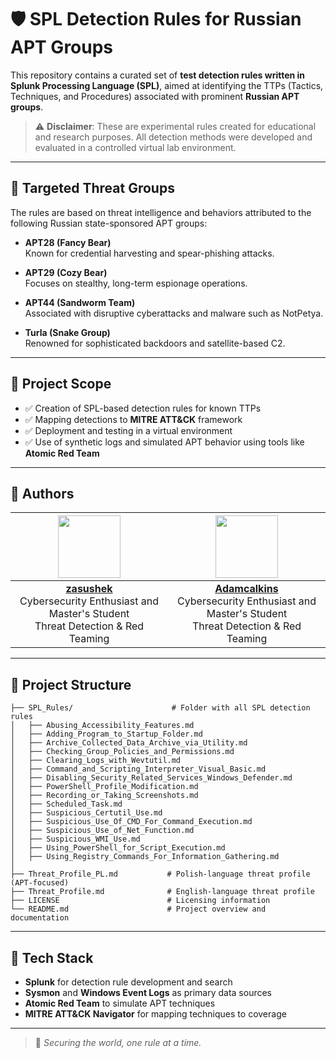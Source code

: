 # 🛡️ SPL Detection Rules for Russian APT Groups

This repository contains a curated set of **test detection rules written in Splunk Processing Language (SPL)**, aimed at identifying the TTPs (Tactics, Techniques, and Procedures) associated with prominent **Russian APT groups**.

> ⚠️ **Disclaimer**: These are experimental rules created for educational and research purposes. All detection methods were developed and evaluated in a controlled virtual lab environment.

---

## 🎯 Targeted Threat Groups

The rules are based on threat intelligence and behaviors attributed to the following Russian state-sponsored APT groups:

- **APT28 (Fancy Bear)**  
  Known for credential harvesting and spear-phishing attacks.

- **APT29 (Cozy Bear)**  
  Focuses on stealthy, long-term espionage operations.

- **APT44 (Sandworm Team)**  
  Associated with disruptive cyberattacks and malware such as NotPetya.

- **Turla (Snake Group)**  
  Renowned for sophisticated backdoors and satellite-based C2.

---

## 🧪 Project Scope

- ✅ Creation of SPL-based detection rules for known TTPs
- ✅ Mapping detections to **MITRE ATT&CK** framework
- ✅ Deployment and testing in a virtual environment
- ✅ Use of synthetic logs and simulated APT behavior using tools like **Atomic Red Team**

---

## 👥 Authors

|                 [<img src="https://github.com/zasushek.png?size=100" width="100"/>](https://github.com/zasushek)                 |                 [<img src="https://github.com/Adamcalkins.png?size=100" width="100"/>](https://github.com/Adamcalkins)                 |
| :------------------------------------------------------------------------------------------------------------------------------: | :------------------------------------------------------------------------------------------------------------------------------------: |
| **[zasushek](https://github.com/zasushek)**<br/>Cybersecurity Enthusiast and Master's Student<br/>Threat Detection & Red Teaming | **[Adamcalkins](https://github.com/Adamcalkins)**<br/>Cybersecurity Enthusiast and Master's Student<br/>Threat Detection & Red Teaming |

---

## 📁 Project Structure

```
├── SPL_Rules/                      # Folder with all SPL detection rules
│   ├── Abusing_Accessibility_Features.md
│   ├── Adding_Program_to_Startup_Folder.md
│   ├── Archive_Collected_Data_Archive_via_Utility.md
│   ├── Checking_Group_Policies_and_Permissions.md
│   ├── Clearing_Logs_with_Wevtutil.md
│   ├── Command_and_Scripting_Interpreter_Visual_Basic.md
│   ├── Disabling_Security_Related_Services_Windows_Defender.md
│   ├── PowerShell_Profile_Modification.md
│   ├── Recording_or_Taking_Screenshots.md
│   ├── Scheduled_Task.md
│   ├── Suspicious_Certutil_Use.md
│   ├── Suspicious_Use_Of_CMD_For_Command_Execution.md
│   ├── Suspicious_Use_of_Net_Function.md
│   ├── Suspicious_WMI_Use.md
│   ├── Using_PowerShell_for_Script_Execution.md
│   ├── Using_Registry_Commands_For_Information_Gathering.md
│
├── Threat_Profile_PL.md           # Polish-language threat profile (APT-focused)
├── Threat_Profile.md              # English-language threat profile
├── LICENSE                        # Licensing information
└── README.md                      # Project overview and documentation
```

---

## 🧠 Tech Stack

- **Splunk** for detection rule development and search
- **Sysmon** and **Windows Event Logs** as primary data sources
- **Atomic Red Team** to simulate APT techniques
- **MITRE ATT&CK Navigator** for mapping techniques to coverage

---

> 🔐 _Securing the world, one rule at a time._
